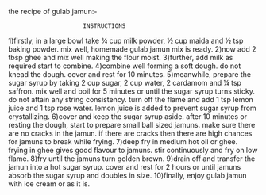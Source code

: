 the recipe of gulab jamun:-

                         INSTRUCTIONS

1)firstly, in a large bowl take ¾ cup milk powder, ½ cup maida and ½ tsp baking powder.
mix well, homemade gulab jamun mix is ready.
2)now add 2 tbsp ghee and mix well making the flour moist.
3)further, add milk as required start to combine.
4)combine well forming a soft dough. do not knead the dough.
cover and rest for 10 minutes.
5)meanwhile, prepare the sugar syrup by taking 2 cup sugar, 2 cup water, 2 cardamom and ¼ tsp saffron.
mix well and boil for 5 minutes or until the sugar syrup turns sticky. do not attain any string consistency.
turn off the flame and add 1 tsp lemon juice and 1 tsp rose water. lemon juice is added to prevent sugar syrup from crystallizing.
6)cover and keep the sugar syrup aside.
after 10 minutes or resting the dough, start to prepare small ball sized jamuns.
make sure there are no cracks in the jamun. if there are cracks then there are high chances for jamuns to break while frying.
7)deep fry in medium hot oil or ghee. frying in ghee gives good flavour to jamuns.
stir continuously and fry on low flame.
8)fry until the jamuns turn golden brown.
9)drain off and transfer the jamun into a hot sugar syrup.
cover and rest for 2 hours or until jamuns absorb the sugar syrup and doubles in size.
10)finally, enjoy gulab jamun with ice cream or as it is.